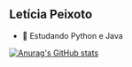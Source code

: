 ## Letícia Peixoto



- 🌱 Estudando Python e Java 

[![Anurag's GitHub stats](https://github-readme-stats.vercel.app/api?username=leticiapzs)](https://github.com/leticiapzs/github-readme-stats)
